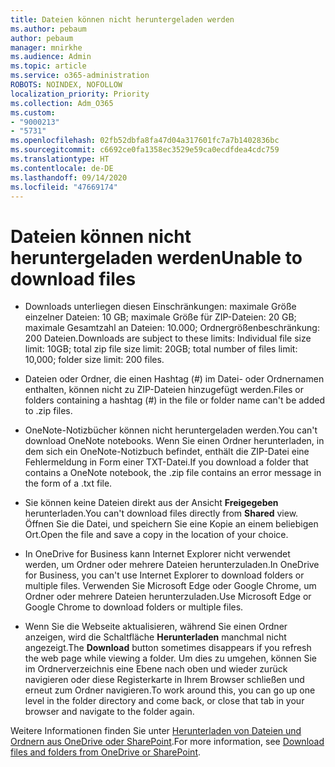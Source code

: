 ```yaml
---
title: Dateien können nicht heruntergeladen werden
ms.author: pebaum
author: pebaum
manager: mnirkhe
ms.audience: Admin
ms.topic: article
ms.service: o365-administration
ROBOTS: NOINDEX, NOFOLLOW
localization_priority: Priority
ms.collection: Adm_O365
ms.custom:
- "9000213"
- "5731"
ms.openlocfilehash: 02fb52dbfa8fa47d04a317601fc7a7b1402836bc
ms.sourcegitcommit: c6692ce0fa1358ec3529e59ca0ecdfdea4cdc759
ms.translationtype: HT
ms.contentlocale: de-DE
ms.lasthandoff: 09/14/2020
ms.locfileid: "47669174"
---
```

# <a name="unable-to-download-files"></a><span data-ttu-id="d5847-102">Dateien können nicht heruntergeladen werden</span><span class="sxs-lookup"><span data-stu-id="d5847-102">Unable to download files</span></span>

- <span data-ttu-id="d5847-103">Downloads unterliegen diesen Einschränkungen: maximale Größe einzelner Dateien: 10 GB; maximale Größe für ZIP-Dateien: 20 GB; maximale Gesamtzahl an Dateien: 10.000; Ordnergrößenbeschränkung: 200 Dateien.</span><span class="sxs-lookup"><span data-stu-id="d5847-103">Downloads are subject to these limits: Individual file size limit: 10GB; total zip file size limit: 20GB; total number of files limit: 10,000; folder size limit: 200 files.</span></span>
- <span data-ttu-id="d5847-104">Dateien oder Ordner, die einen Hashtag (#) im Datei- oder Ordnernamen enthalten, können nicht zu ZIP-Dateien hinzugefügt werden.</span><span class="sxs-lookup"><span data-stu-id="d5847-104">Files or folders containing a hashtag (#) in the file or folder name can't be added to .zip files.</span></span>  
    
- <span data-ttu-id="d5847-105">OneNote-Notizbücher können nicht heruntergeladen werden.</span><span class="sxs-lookup"><span data-stu-id="d5847-105">You can't download OneNote notebooks.</span></span> <span data-ttu-id="d5847-106">Wenn Sie einen Ordner herunterladen, in dem sich ein OneNote-Notizbuch befindet, enthält die ZIP-Datei eine Fehlermeldung in Form einer TXT-Datei.</span><span class="sxs-lookup"><span data-stu-id="d5847-106">If you download a folder that contains a OneNote notebook, the .zip file contains an error message in the form of a .txt file.</span></span>  
    
- <span data-ttu-id="d5847-107">Sie können keine Dateien direkt aus der Ansicht **Freigegeben** herunterladen.</span><span class="sxs-lookup"><span data-stu-id="d5847-107">You can't download files directly from **Shared**  view.</span></span> <span data-ttu-id="d5847-108">Öffnen Sie die Datei, und speichern Sie eine Kopie an einem beliebigen Ort.</span><span class="sxs-lookup"><span data-stu-id="d5847-108">Open the file and save a copy in the location of your choice.</span></span>  
    
- <span data-ttu-id="d5847-109">In OneDrive for Business kann Internet Explorer nicht verwendet werden, um Ordner oder mehrere Dateien herunterzuladen.</span><span class="sxs-lookup"><span data-stu-id="d5847-109">In OneDrive for Business, you can't use Internet Explorer to download folders or multiple files.</span></span> <span data-ttu-id="d5847-110">Verwenden Sie Microsoft Edge oder Google Chrome, um Ordner oder mehrere Dateien herunterzuladen.</span><span class="sxs-lookup"><span data-stu-id="d5847-110">Use Microsoft Edge or Google Chrome to download folders or multiple files.</span></span>  
    
- <span data-ttu-id="d5847-111">Wenn Sie die Webseite aktualisieren, während Sie einen Ordner anzeigen, wird die Schaltfläche **Herunterladen** manchmal nicht angezeigt.</span><span class="sxs-lookup"><span data-stu-id="d5847-111">The **Download** button sometimes disappears if you refresh the web page while viewing a folder.</span></span> <span data-ttu-id="d5847-112">Um dies zu umgehen, können Sie im Ordnerverzeichnis eine Ebene nach oben und wieder zurück navigieren oder diese Registerkarte in Ihrem Browser schließen und erneut zum Ordner navigieren.</span><span class="sxs-lookup"><span data-stu-id="d5847-112">To work around this, you can go up one level in the folder directory and come back, or close that tab in your browser and navigate to the folder again.</span></span>  
    
<span data-ttu-id="d5847-113">Weitere Informationen finden Sie unter [Herunterladen von Dateien und Ordnern aus OneDrive oder SharePoint](https://support.office.com/article/download-files-and-folders-from-onedrive-or-sharepoint-5c7397b7-19c7-4893-84fe-d02e8fa5df05).</span><span class="sxs-lookup"><span data-stu-id="d5847-113">For more information, see [Download files and folders from OneDrive or SharePoint](https://support.office.com/article/download-files-and-folders-from-onedrive-or-sharepoint-5c7397b7-19c7-4893-84fe-d02e8fa5df05).</span></span>